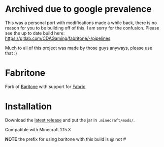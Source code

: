 # Archived due to google prevalence

This was a personal port with modifications made a while back, there is no reason for you to be building off of this. I am sorry for the confusion. Please see the up to date build here: https://gitlab.com/CDAGaming/fabritone/-/pipelines

Much to all of this project was made by those guys anyways, please use that :)

# Fabritone 

Fork of [Baritone](https://github.com/cabaletta/baritone/) with support for [Fabric](https://github.com/FabricMC). 

# Installation

Download the [latest release](https://gitlab.com/CDAGaming/fabritone/-/jobs) and put the jar in `.minecraft/mods/`.

Compatible with Minecraft 1.15.X

**NOTE** the prefix for using baritone with this build is @ not #


